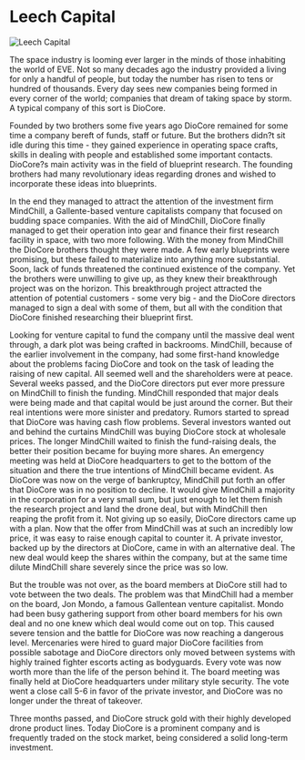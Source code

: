 # Leech Capital

![Leech Capital](images/leach_capital.jpg)

The space industry is looming ever larger in the minds of those inhabiting the world of EVE. Not so many decades ago the industry provided a living for only a handful of people, but today the number has risen to tens or hundred of thousands. Every day sees new companies being formed in every corner of the world; companies that dream of taking space by storm. A typical company of this sort is DioCore.

Founded by two brothers some five years ago DioCore remained for some time a company bereft of funds, staff or future. But the brothers didn?t sit idle during this time - they gained experience in operating space crafts, skills in dealing with people and established some important contacts. DioCore?s main activity was in the field of blueprint research. The founding brothers had many revolutionary ideas regarding drones and wished to incorporate these ideas into blueprints.

In the end they managed to attract the attention of the investment firm MindChill, a Gallente-based venture capitalists company that focused on budding space companies. With the aid of MindChill, DioCore finally managed to get their operation into gear and finance their first research facility in space, with two more following. With the money from MindChill the DioCore brothers thought they were made. A few early blueprints were promising, but these failed to materialize into anything more substantial. Soon, lack of funds threatened the continued existence of the company. Yet the brothers were unwilling to give up, as they knew their breakthrough project was on the horizon. This breakthrough project attracted the attention of potential customers - some very big - and the DioCore directors managed to sign a deal with some of them, but all with the condition that DioCore finished researching their blueprint first.

Looking for venture capital to fund the company until the massive deal went through, a dark plot was being crafted in backrooms. MindChill, because of the earlier involvement in the company, had some first-hand knowledge about the problems facing DioCore and took on the task of leading the raising of new capital. All seemed well and the shareholders were at peace. Several weeks passed, and the DioCore directors put ever more pressure on MindChill to finish the funding. MindChill responded that major deals were being made and that capital would be just around the corner. But their real intentions were more sinister and predatory. Rumors started to spread that DioCore was having cash flow problems. Several investors wanted out and behind the curtains MindChill was buying DioCore stock at wholesale prices. The longer MindChill waited to finish the fund-raising deals, the better their position became for buying more shares. An emergency meeting was held at DioCore headquarters to get to the bottom of the situation and there the true intentions of MindChill became evident. As DioCore was now on the verge of bankruptcy, MindChill put forth an offer that DioCore was in no position to decline. It would give MindChill a majority in the corporation for a very small sum, but just enough to let them finish the research project and land the drone deal, but with MindChill then reaping the profit from it. Not giving up so easily, DioCore directors came up with a plan. Now that the offer from MindChill was at such an incredibly low price, it was easy to raise enough capital to counter it. A private investor, backed up by the directors at DioCore, came in with an alternative deal. The new deal would keep the shares within the company, but at the same time dilute MindChill share severely since the price was so low.

But the trouble was not over, as the board members at DioCore still had to vote between the two deals. The problem was that MindChill had a member on the board, Jon Mondo, a famous Gallentean venture capitalist. Mondo had been busy gathering support from other board members for his own deal and no one knew which deal would come out on top. This caused severe tension and the battle for DioCore was now reaching a dangerous level. Mercenaries were hired to guard major DioCore facilities from possible sabotage and DioCore directors only moved between systems with highly trained fighter escorts acting as bodyguards. Every vote was now worth more than the life of the person behind it. The board meeting was finally held at DioCore headquarters under military style security. The vote went a close call 5-6 in favor of the private investor, and DioCore was no longer under the threat of takeover.

Three months passed, and DioCore struck gold with their highly developed drone product lines. Today DioCore is a prominent company and is frequently traded on the stock market, being considered a solid long-term investment.



                            
                        
